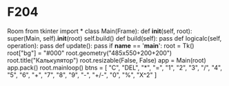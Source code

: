 # F204
Room
from tkinter import *
class Main(Frame):
    def __init__(self, root):
        super(Main, self).__init__(root)
        self.build()
    def build(self):
        pass
    def logicalc(self, operation):
        pass
    def update():
       pass
if __name__ == '__main__':
    root = Tk()
    root["bg"] = "#000"
    root.geometry("485x550+200+200")
    root.title("Калькулятор")
    root.resizable(False, False)
    app = Main(root)
    app.pack()
    root.mainloop()
btns = [
            "C", "DEL", "*", "=",
            "1", "2", "3", "/",
            "4", "5", "6", "+",
            "7", "8", "9", "-",
            "+/-", "0", "%", "X^2"
        ]
